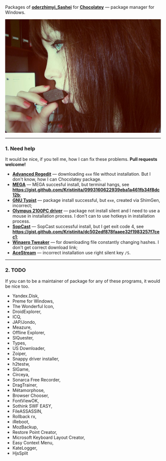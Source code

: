 Packages of [**oderzhimyi_Sashei**](https://chocolatey.org/profiles/oderzhimyi_Sashei) for [**Chocolatey**](https://chocolatey.org/) — package manager for Windows.

![Sasha Icon](icons/SashaChocolatey.jpg)

---

### 1. Need help

It would be nice, if you tell me, how I can fix these problems. **Pull requests welcome!**

+ [**Advanced Regedit**](https://github.com/Kristinita/SashaChocolatey/tree/master/packages/Advanced%20Regedit) — downloading `exe` file without installation. But I don't know, how I can Chocolatey package.
+ [**MEGA**](https://github.com/Kristinita/SashaChocolatey/tree/master/packages/MEGA) — MEGA succesful install, but terminal hangs, see **<https://gist.github.com/Kristinita/0993160622939eba1a461fb34f8dc12b>**;
+ [**GNU Typist**](https://github.com/Kristinita/SashaChocolatey/tree/master/packages/GNU%20Typist) — package install successful, but `exe`, created via ShimGen, incorrect;
+ [**Olympus 2100PC driver**](http://download.driverguide.com/driver/VN-2100PC/Olympus/d958734.html) — package not install silent and I need to use a mouse in installation process. I don't can to use hotkeys in installation process.
+ [**SopCast**](https://github.com/Kristinita/SashaChocolatey/tree/master/packages/SopCast) — SopCast successful install, but I get exit code 4, see **<https://gist.github.com/Kristinita/dc502edf878faaee32f1983257f7cec1>**;
+ [**Winaero Tweaker**](https://github.com/Kristinita/SashaChocolatey/tree/master/packages/Winaero%20Tweaker) — for downloading file constantly changing hashes. I don't get correct download link;
+ [**AceStream**](http://acestream.org/) — incorrect installation use right silent key `/S`.

---

### 2. TODO

If you can to be a maintainer of package for any of these programs, it would be nice too.

+ Yandex.Disk,
+ Preme for Windows,
+ The Wonderful Icon,
+ DroidExplorer,
+ ICQ,
+ JAP/Jondo,
+ Meazure,
+ Offline Explorer,
+ SIQuester,
+ Types,
+ US Downloader,
+ Zoiper,
+ Snappy driver installer,
+ h2testw,
+ SIGame,
+ Circeya,
+ Sonarca Free Recorder,
+ DragTrainer,
+ Métamorphose,
+ Browser Chooser,
+ FontViewOK,
+ Sothink SWF EASY,
+ FileASSASSIN,
+ Rollback rx,
+ iReboot,
+ MozBackup,
+ Restore Point Creator,
+ Microsoft Keyboard Layout Creator,
+ Easy Context Menu,
+ KateLogger,
+ HjsSplit
